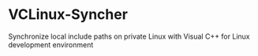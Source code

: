 # VCLinux-Syncher
Synchronize local include paths on private Linux with Visual C++ for Linux development environment

